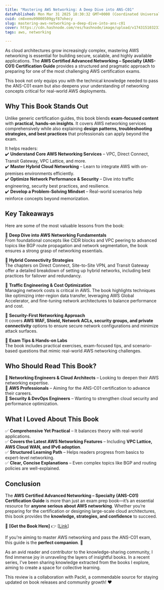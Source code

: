 ```yaml
---
title: "Mastering AWS Networking: A Deep Dive into ANS-C01"
datePublished: Mon Mar 31 2025 18:30:32 GMT+0000 (Coordinated Universal Time)
cuid: cm8xemu99000509gyf87ohecy
slug: mastering-aws-networking-a-deep-dive-into-ans-c01
cover: https://cdn.hashnode.com/res/hashnode/image/upload/v1743151032331/83537396-9d21-406d-a615-1ac0417a8e57.png
tags: aws, networking

---
```


As cloud architectures grow increasingly complex, mastering AWS networking is essential for building secure, scalable, and highly available applications. The **AWS Certified Advanced Networking – Specialty (ANS-C01) Certification Guide** provides a structured and pragmatic approach to preparing for one of the most challenging AWS certification exams.

This book not only equips you with the technical knowledge needed to pass the ANS-C01 exam but also deepens your understanding of networking concepts critical for real-world AWS deployments.

## **Why This Book Stands Out**

Unlike generic certification guides, this book blends **exam-focused content** with **practical, hands-on insights**. It covers AWS networking services comprehensively while also explaining **design patterns, troubleshooting strategies, and best practices** that professionals can apply beyond the exam.

It helps readers:  
✔️ **Understand Core AWS Networking Services** – VPC, Direct Connect, Transit Gateway, VPC Lattice, and more.  
✔️ **Master Hybrid Cloud Networking** – Learn to integrate AWS with on-premises environments efficiently.  
✔️ **Optimize Network Performance & Security** – Dive into traffic engineering, security best practices, and resilience.  
✔️ **Develop a Problem-Solving Mindset** – Real-world scenarios help reinforce concepts beyond memorization.

## **Key Takeaways**

Here are some of the most valuable lessons from the book:

🔹 **Deep Dive into AWS Networking Fundamentals**  
From foundational concepts like CIDR blocks and VPC peering to advanced topics like BGP route propagation and network segmentation, the book ensures a strong grasp of networking essentials.

🔹 **Hybrid Connectivity Strategies**  
The chapters on Direct Connect, Site-to-Site VPN, and Transit Gateway offer a detailed breakdown of setting up hybrid networks, including best practices for failover and redundancy.

🔹 **Traffic Engineering & Cost Optimization**  
Managing network costs is critical in AWS. The book highlights techniques like optimizing inter-region data transfer, leveraging AWS Global Accelerator, and fine-tuning network architectures to balance performance and cost.

🔹 **Security-First Networking Approach**  
It covers **AWS WAF, Shield, Network ACLs, security groups, and private connectivity** options to ensure secure network configurations and minimize attack surfaces.

🔹 **Exam Tips & Hands-on Labs**  
The book includes practical exercises, exam-focused tips, and scenario-based questions that mimic real-world AWS networking challenges.

## **Who Should Read This Book?**

📌 **Networking Engineers & Cloud Architects** – Looking to deepen their AWS networking expertise.  
📌 **AWS Professionals** – Aiming for the ANS-C01 certification to advance their careers.  
📌 **Security & DevOps Engineers** – Wanting to strengthen cloud security and performance optimization.

## **What I Loved About This Book**

✅ **Comprehensive Yet Practical** – It balances theory with real-world applications.  
✅ **Covers the Latest AWS Networking Features** – Including **VPC Lattice, AWS Cloud WAN, and IPv6 adoption**.  
✅ **Structured Learning Path** – Helps readers progress from basics to expert-level networking.  
✅ **Clear, Concise Explanations** – Even complex topics like BGP and routing policies are well-explained.

## **Conclusion**

The **AWS Certified Advanced Networking – Specialty (ANS-C01) Certification Guide** is more than just an exam prep book—it’s an essential resource for **anyone serious about AWS networking**. Whether you’re preparing for the certification or designing large-scale cloud architectures, this book provides the **knowledge, strategies, and confidence** to succeed.

📖 **\[Get the Book Here\]** 👉 \[[Link](https://www.packtpub.com/en-in/product/aws-certified-advanced-networking-specialty-ans-c01-certification-guide-9781835080832)\]

If you're aiming to master AWS networking and pass the ANS-C01 exam, this guide is the **perfect companion**. 🚀

As an avid reader and contributor to the knowledge-sharing community, I find immense joy in unraveling the layers of insightful books. In a recent series, I've been sharing knowledge extracted from the books I explore, aiming to create a space for collective learning.

This review is a collaboration with Packt, a commendable source for staying updated on book releases and community growth! ❤️
